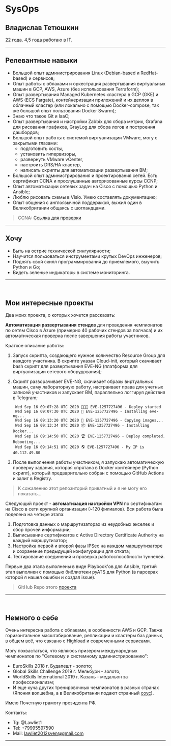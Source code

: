 # SysOps
## Владислав Тетюшкин

22 года. 4,5 года работаю в IT.


-----

## Релевантные навыки
-   Большой опыт администрирования Linux (Debian-based и RedHat-based) и сервисов;
-   Опыт работы с облаками и оркестрация развертывания виртуальных машин в GCP, AWS, Azure (без использования Terraform);
-   Опыт развертывания Managed Kubernetes кластера в GCP (GKE) и AWS (ECS Fargate), контейнеризации приложений и их деплоя в облачный кластер (или локально с помощью Docker-compose, так же большой опыт пользования Docker Swarm);
-   Знаю что такое Git и IaaC;
-   Опыт развертывания и настройки Zabbix для сбора метрик, Grafana для рисования графиков, GrayLog для сбора логов и построения дашбордов;
-   Большой опыт работы с системой виртуализации VMware, могу с закрытыми глазами:
    -    подготовить хосты, 
    -    установить гипервизоры, 
    -    развернуть VMware vCenter,
    -    настроить DRS/HA кластер, 
    -    написать скрипты для автоматизации развертывания ВМ;
-   Большой опыт администрирования и проектирования сетей. Есть сертификат CCNA и прослушанные авторизованные курсы CCNP;
-   Опыт автоматизации сетевых задач на Cisco с помощью Python и Ansible;
-   Люблю рисовать схемы в Visio. Умею составлять документацию;
-   Опыт общения с англоязычной поддержкой, выжил один в Великобритании общаясь с шотландцами.

> CCNA: [Ссылка для проверки](https://www.certmetrics.com/cisco/public/verification.aspx?code=1FPR3M6FKDQ4173L)

-----

## Хочу
-   Быть на острие технической сингулярности;
-   Научится пользоваться инструментами крутых DevOps инженеров;
-   Поднять свой скилл программирования до приемлемого, выучить Python и Go;
-   Видеть зеленые индикаторы в системе мониторинга.

-----

<div style="page-break-after: always; visibility: hidden"> 
\pagebreak 
</div>

## Мои интересные проекты
Два моих проекта, о которых хочется рассказать:

**Автоматизация развертывания стендов** для проведения чемпионатов по сетям Cisco в Azure (примерно 40 рабочих стендов за полчаса) и их автоматическая проверка после завершения работы участников. 

Краткое описание работы:

1) Запуск скрипта, создающего нужное количество Resource Group для каждого участника. В скрипте указан Cloud-init, который скачивает bash скрипт для развертывания EVE-NG (платформа для виртуализации сетевого оборудования);
2) Скрипт разворачивает EVE-NG, скачивает образы виртуальных машин, саму лабораторную работу, настраивает права для учетных записей участников и запускает ВМ, параллельно логгируя действия в Telegram;

        Wed Sep 16 09:07:28 UTC 2020 👨🏻‍🦽 EVE-1257727496 - Deploy started
        Wed Sep 16 09:07:30 UTC 2020 🏓 EVE-1257727496 - Installing eve-ng...
        Wed Sep 16 09:13:20 UTC 2020 💾 EVE-1257727496 - Copying images...
        Wed Sep 16 09:13:34 UTC 2020 📦 EVE-1257727496 - Installing Docker...
        Wed Sep 16 09:14:50 UTC 2020 🏆 EVE-1257727496 - Deploy completed. Rebooting...
        Wed Sep 16 09:14:51 UTC 2020 🌎 EVE-1257727496 - My IP is 40.112.49.80

3) После выполнения работы участником, я запускаю автоматическую проверку задания, которая спрятана в Docker контейнере (Python скрипт), который предварительно собран с помощью GitHub Actions и залит в Registry.

> К сожалению этот репозиторий приватный и я не могу его показать...

Следующий проект - **автоматизация настройки VPN** по сертификатам на Cisco в сети крупной организации (~120 филиалов). Вся работа была поделена на четыре этапа:

1)  Подготовка данных о маршрутизаторах из неудобных экселек и сбор прочей информации;
2)  Выписывание сертификатов с Active Directory Certificate Authority на каждый маршрутизатор;
3)  Настройка первой и второй фазы IPSec на каждом маршрутизаторе и сохранение предыдущей конфигурации для отката;
4)  Тестирование соединений и проверка работоспособности туннелей.

Первые два этапа выполнены в виде Playbook'ов для Ansible, третий этап выполнен с помощью библиотеки pyATS для Python (в парсерах которой я нашел ошибки и создал issue).

>GitHub Repo этого [проекта](https://github.com/Lawliet2012/dmvpn-move-to-rsa "dmvpn-move-to-rsa")

-----

<div style="page-break-after: always; visibility: hidden"> 
\pagebreak 
</div>

## Немного о себе

Очень интересна работа с облаками, в особенности AWS и GCP. Также горизонтальное масштабирование, репликации и кластеры баз данных, в общем всё, что связано с Highload и современными сервисами.

Могу похвастаться, что являюсь призером международных чемпионатов по "Сетевому и системному администрированию":

- EuroSkills 2018 г. Будапешт - золото;
- Global Skills Challenge 2019 г. Мельбурн - золото;
- WorldSkills International 2019 г. Казань - медальон за профессионализм;
- И еще куча других тренировочных чемпионатов в разных странах (Япония волшебна, а в Великобритании подают странный [соус](https://en.wikipedia.org/wiki/HP_Sauce)).

Имею Почетную грамоту президента РФ.

Контакты:
-   Tg: @Lawliet1
-   Tel: +79995597590
-   Mail: lawliet2012sven@gmail.com

-----